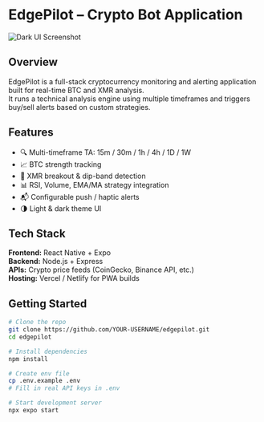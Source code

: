 # EdgePilot – Crypto Bot Application

![Dark UI Screenshot](screenshot-dark-ui.png)

## Overview
EdgePilot is a full-stack cryptocurrency monitoring and alerting application built for real-time BTC and XMR analysis.  
It runs a technical analysis engine using multiple timeframes and triggers buy/sell alerts based on custom strategies.

## Features
- 🔍 Multi-timeframe TA: 15m / 30m / 1h / 4h / 1D / 1W
- 📈 BTC strength tracking
- 🚨 XMR breakout & dip-band detection
- 📊 RSI, Volume, EMA/MA strategy integration
- 📬 Configurable push / haptic alerts
- 🌗 Light & dark theme UI

## Tech Stack
**Frontend:** React Native + Expo  
**Backend:** Node.js + Express  
**APIs:** Crypto price feeds (CoinGecko, Binance API, etc.)  
**Hosting:** Vercel / Netlify for PWA builds

## Getting Started
```bash
# Clone the repo
git clone https://github.com/YOUR-USERNAME/edgepilot.git
cd edgepilot

# Install dependencies
npm install

# Create env file
cp .env.example .env
# Fill in real API keys in .env

# Start development server
npx expo start
